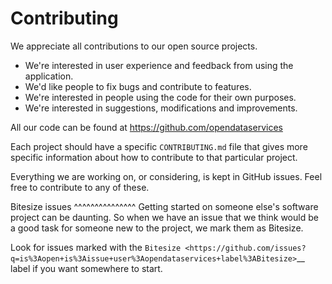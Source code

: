 Contributing
============

We appreciate all contributions to our open source projects. 

* We're interested in user experience and feedback from using the application.
* We'd like people to fix bugs and contribute to features.
* We're interested in people using the code for their own purposes.
* We're interested in suggestions, modifications and improvements.

All our code can be found at https://github.com/opendataservices

Each project should have a specific ``CONTRIBUTING.md`` file that gives more specific information about how to contribute to that particular project.

Everything we are working on, or considering, is kept in GitHub issues. Feel free to contribute to any of these.

Bitesize issues
^^^^^^^^^^^^^^^
Getting started on someone else's software project can be daunting. So when we have an issue that we think would be a good task for someone new to the project, we mark them as  Bitesize.  

Look for issues marked with the `Bitesize <https://github.com/issues?q=is%3Aopen+is%3Aissue+user%3Aopendataservices+label%3ABitesize>`__ label if you want somewhere to start.
